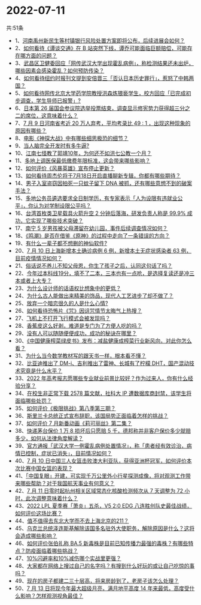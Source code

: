 # 2022-07-11
共:51条
- 1、[河南禹州新民生等村镇银行风险处置方案即将公布，后续进展会如何？](https://www.zhihu.com/question/542584094)
- 2、[如何看待《谭谈交通》在 B 站突然下线，谭乔可能面临巨额赔偿，可能存在哪方面的问题？](https://www.zhihu.com/question/542527902)
- 3、[武昌区卫健委回应「网传武汉大学出现霍乱病例」，称检测结果还未出炉，哪些因素会感染霍乱？如何预防传染？](https://www.zhihu.com/question/542509844)
- 4、[如何看待纽约时报刊文提到安倍晋三「否认日本历史罪行」，惹怒了中韩两国？](https://www.zhihu.com/question/542528569)
- 5、[如何看待网传北京大学药学院教授洪森炼猥亵学生，校方回应「已完成初步调查，学生导师已报警」?](https://www.zhihu.com/question/542553730)
- 6、[日本第 26 届国会参议院选举投票结束，调查显示修宪势力获得超三分之二的席位，这意味着什么？](https://www.zhihu.com/question/542564923)
- 7、[7 月 9 日河南省考近 20 万人弃考，平均考录比 49 : 1 ，出现这种现象的原因有哪些？](https://www.zhihu.com/question/542529188)
- 8、[电影《神探大战》中有哪些细思极恐的细节？](https://www.zhihu.com/question/525562547)
- 9、[当人脑完全开发时有多牛逼?](https://www.zhihu.com/question/542081040)
- 10、[江南七怪教了郭靖10年，为何还不如洪七公教一个月？](https://www.zhihu.com/question/538182545)
- 11、[多地上调医保最低缴费年限标准，这会带来哪些影响？](https://www.zhihu.com/question/542513762)
- 12、[如何评价《风暴英雄》宣布停止更新？](https://www.zhihu.com/question/542331905)
- 13、[如何看待周杰伦将于7月18日开启直播聊新专辑，你都有哪些期待？](https://www.zhihu.com/question/542549607)
- 14、[男子入室盗窃因拍死一只蚊子留下 DNA 被抓，还有哪些意想不到的破案手法？](https://www.zhihu.com/question/542603637)
- 15、[多地公务员遴选要求全日制学历，有专家表示「人为设限有违就业公平」，你认为对学制设限公平吗？](https://www.zhihu.com/question/542625574)
- 16、[台湾首枚类卫星载具火箭升空 2 分钟后落海，研发负责人称是 99.9% 成功，它实现了哪些技术突破？](https://www.zhihu.com/question/542543515)
- 17、[南宁 5 岁男孩被父母滞留在幼儿园，事件后续调查情况如何？](https://www.zhihu.com/question/542506996)
- 18、[《鸣潮》是否在借鉴《原神》的过程中走向了一条错误的方向？](https://www.zhihu.com/question/541899701)
- 19、[有什么一辈子都不想删的神仙软件?](https://www.zhihu.com/question/531406321)
- 20、[7 月 10 日上海新增本土确诊病例 6 例，新增本土无症状感染者 63 例，目前疫情情况如何？](https://www.zhihu.com/question/542605976)
- 21、[俗话说不养儿不知父母恩，你生了孩子之后，认同这句话了吗？](https://www.zhihu.com/question/542504222)
- 22、[今年过本科线19分，填不了二本，三本也有一点呛，是选择复读还是冲三本或者上大专？](https://www.zhihu.com/question/540990837)
- 23、[为什么设计师的话语权比想象中的更低？](https://www.zhihu.com/question/541811587)
- 24、[为什么古人能做出来精美的饰品，现代人工艺进步了却不做了？](https://www.zhihu.com/question/541478230)
- 25、[放弃一个暗恋很久的人是什么心情?](https://www.zhihu.com/question/539404082)
- 26、[如何看待恐怖片《咒》因诅咒情节太晦气上热搜？](https://www.zhihu.com/question/542359506)
- 27、[飞机上不打开飞行模式会被发现吗？](https://www.zhihu.com/question/448267257)
- 28、[香蕉皮这么好剥，难道是专门为了方便人吃的吗？](https://www.zhihu.com/question/435649196)
- 29、[没有人可以随随便便成功，成功的秘诀在哪里？](https://www.zhihu.com/question/482256800)
- 30、[《中国健康榨菜绿皮书》发布：减盐健康成榨菜行业新风向，对此你怎么看？](https://www.zhihu.com/question/542057352)
- 31、[为什么当今数学教材写的跟天书一样，根本看不懂？](https://www.zhihu.com/question/389151826)
- 32、[比亚迪推出了 DM-i、吉利推出了雷神、长城有了柠檬 DHT，国产混动技术究竟是什么水平？](https://www.zhihu.com/question/531029649)
- 33、[2022 年高考报志愿哪些专业就业前景比较好？作为过来人，你有什么经验分享？](https://www.zhihu.com/question/537010715)
- 34、[在校生非正常下载 2578 篇文献，社科大 IP 遭数据库商封禁，该学生将面临哪些处罚？](https://www.zhihu.com/question/542506737)
- 35、[如何评价《极限挑战》第八季第三期？](https://www.zhihu.com/question/542566052)
- 36、[斯里兰卡总统正式宣布辞职，该国局势正面临着怎样的挑战？](https://www.zhihu.com/question/542643308)
- 37、[如何评价 7 月新番动画《莉可丽丝》第二集？](https://www.zhihu.com/question/542204386)
- 38、[快递茅台保价 1 万 8 损坏后只愿赔 5 千，德邦称并非客户保价多少就赔多少，如何从法律角度解读？](https://www.zhihu.com/question/542603221)
- 39、[官方通报「武汉大学一例霍乱病例处置情况」，称「患者经有效诊治，病情已控制，症状已消失」，目前情况如何？](https://www.zhihu.com/question/542660777)
- 40、[7 月 10 日中国三人女篮击败澳大利亚队，获得亚洲杯冠军，如何评价本次比赛中国女篮的表现？](https://www.zhihu.com/question/542570889)
- 41、[「中国复眼」开建，可实现千万公里外小行星探测成像，将对观测工作带来哪些帮助？对于我国航天事业有何意义？](https://www.zhihu.com/question/542407404)
- 42、[7 月 11 日零时起杭州相关区域常态化核酸检测频次从 7 天调整为 72 小时，此次调整意味着什么？](https://www.zhihu.com/question/542569985)
- 43、[2022 LPL 夏季赛「萧炎」五杀，V5 2:0 EDG 八连胜创队史最佳战绩，如何评价这场比赛？](https://www.zhihu.com/question/542561905)
- 44、[值不值得去东北大学而不去上海北京的211？](https://www.zhihu.com/question/539588139)
- 45、[乌克兰总统泽连斯基解除该国多名驻外大使职务，解除原因是什么？这将会造成哪些影响？](https://www.zhihu.com/question/542545583)
- 46、[如何评价张伯礼称 BA.5 新毒株是目前已知传播力最强的毒株？有哪些特点？防疫面临着哪些挑战？](https://www.zhihu.com/question/542514584)
- 47、[10%闪避率和10%减伤哪个实战里更强？](https://www.zhihu.com/question/536168349)
- 48、[大家都在网络上搜过自己的名字吗？有搜到什么好玩的或让自己吃惊的事吗？](https://www.zhihu.com/question/365010661)
- 49、[现在的房子都建二三十层高，将来房龄到了，老房子该怎么处理？](https://www.zhihu.com/question/440200131)
- 50、[7 月 13 日将现今年最大超级月亮，满月地平高度 14 年来最低，高度受什么影响？怎样观测视角最佳？](https://www.zhihu.com/question/542605199)